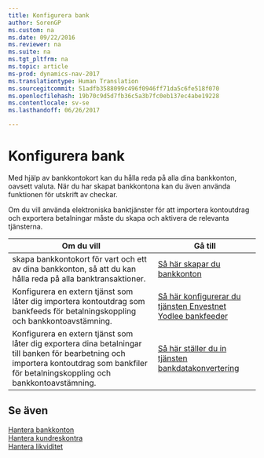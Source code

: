 ```yaml
---
title: Konfigurera bank
author: SorenGP
ms.custom: na
ms.date: 09/22/2016
ms.reviewer: na
ms.suite: na
ms.tgt_pltfrm: na
ms.topic: article
ms-prod: dynamics-nav-2017
ms.translationtype: Human Translation
ms.sourcegitcommit: 51adfb3588099c496f0946ff71da5c6fe518f070
ms.openlocfilehash: 19b70c9d5d7fb36c5a3b7fc0eb137ec4abe19228
ms.contentlocale: sv-se
ms.lasthandoff: 06/26/2017

---
```


# <a name="set-up-banking"></a>Konfigurera bank

Med hjälp av bankkontokort kan du hålla reda på alla dina bankkonton, oavsett valuta. När du har skapat bankkontona kan du även använda funktionen för utskrift av checkar.

Om du vill använda elektroniska banktjänster för att importera kontoutdrag och exportera betalningar måste du skapa och aktivera de relevanta tjänsterna.

|Om du vill |Gå till |
|---|----|
|skapa bankkontokort för vart och ett av dina bankkonton, så att du kan hålla reda på alla banktransaktioner.|[Så här skapar du bankkonton](bank-how-setup-bank-accounts.md)|
|Konfigurera en extern tjänst som låter dig importera kontoutdrag som bankfeeds för betalningskoppling och bankkontoavstämning.|[Så här konfigurerar du tjänsten Envestnet Yodlee bankfeeder](bank-how-setup-bank-statement-service.md)|
|Konfigurera en extern tjänst som låter dig exportera dina betalningar till banken för bearbetning och importera kontoutdrag som bankfiler för betalningskoppling och bankkontoavstämning.|[Så här ställer du in tjänsten bankdatakonvertering](bank-how-setup-bank-data-conversion-service.md)|

## <a name="see-also"></a>Se även
[Hantera bankkonton](bank-manage-bank-accounts.md)  
[Hantera kundreskontra](receivables-manage-receivables.md)  
[Hantera likviditet](payables-manage-payables.md)


